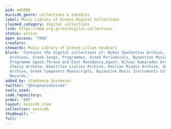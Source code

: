 ```yaml
---
pid: mdh098
musicdh_genre: collections & exhibits
label: Music Library of Greece Digital Collections
claimed_category: digital collections
link: https://mmb.org.gr/en/digital-collections
status: active
open_access: 'TRUE'
creators: 
stewards: Music Library of Greece Lilian Voudouri
blurb: 'Contains the digital collections of: Nikos Skalkottas Archive, Mikis Theodorakis
  Archives, Greek Songs, Programmes, Greek Periodicals, Byzantine Music, Research
  Programme &quot;Thrace and East Macedonia,&quot; Nileas Kamarados Archive, Fank
  Choisy Archive, Dimitrios Lialios Archive, Emilios Riadis Archive, George Ponirdidis
  Archive, Greek Composers Manuscripts, Byzantine Music Instruments Collection, Vinly
  Records.'
added_by: stephanie Sussmeier
twitter: "@StephanieSussme"
tools_used: 
code_repository: 
order: '097'
layout: musicdh_item
collection: musicdh
thumbnail: ''
full: ''
---
```

